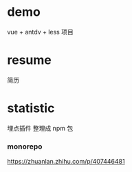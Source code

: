 # demo

vue + antdv + less 项目

# resume

简历

# statistic

埋点插件
整理成 npm 包

### monorepo

https://zhuanlan.zhihu.com/p/407446481
